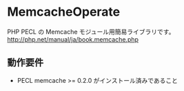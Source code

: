 # MemcacheOperate
PHP PECL の Memcache モジュール用簡易ライブラリです。<br>
http://php.net/manual/ja/book.memcache.php

## 動作要件
* PECL memcache >= 0.2.0 がインストール済みであること

